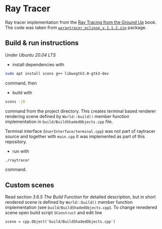 # Ray Tracer

Ray tracer implementation from the [Ray Tracing from the Ground Up](http://www.raytracegroundup.com/index.html) book. The code was taken from [`wxraytracer_eclipse_v.1.1.2.zip`](http://www.raytracegroundup.com/downloads/wxraytracer_eclipse_v.1.1.2.zip) package.

## Build & run instructions

Under *Ubuntu 20.04 LTS*

- install dependencies with

```bash
sudo apt install scons g++ libwxgtk3.0-gtk3-dev
```

command, then

- build with

```bash
scons -j8
```

command from the project directory. This creates terminal based renderer rendering scene defined by `World::build()` member function implementation in `build/BuildShadedObjects.cpp` file. 

Terminal interface (`UserInterface/terminal.cpp`) was not part of raytracer source and together with `main.cpp` it was implemented as part of this repository.

- run with

```bash
./raytracer
```

command.

## Custom scenes

Read section *3.6.5 The Build Function* for detailed description, but in short rendered scene is defined by `World::build()` member function implementation (see `build/BuildShadedObjects.cpp`). To change renedered scene open build script `SConstruct` and edit line

```
scene = cpp.Object('build/BuildShadedObjects.cpp')
```

